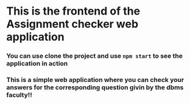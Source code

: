 # This is the frontend of the Assignment checker web application

### You can use clone the project and use  `npm start` to see the application in action

### This is a simple web application where you can check your answers for the corresponding question givin by the dbms faculty!!
